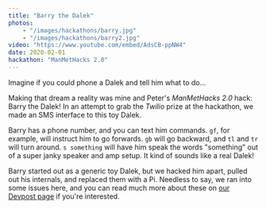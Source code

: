 ```yaml
---
title: "Barry the Dalek"
photos:
    - "/images/hackathons/barry.jpg"
    - "/images/hackathons/barry2.jpg"
video: "https://www.youtube.com/embed/AdsCB-ppNW4"
date: 2020-02-01
hackathon: "ManMetHacks 2.0"
---
```


Imagine if you could phone a Dalek and tell him what to do...

Making that dream a reality was mine and Peter's *ManMetHacks 2.0* hack: Barry
the Dalek! In an attempt to grab the *Twilio* prize at the hackathon, we made an
SMS interface to this toy Dalek.

Barry has a phone number, and you can text him commands. `gf`, for example, will
instruct him to go forwards. `gb` will go backward, and `tl` and `tr` will turn
around. `s something` will have him speak the words "something" out of a super
janky speaker and amp setup. It kind of sounds like a real Dalek!

Barry started out as a generic toy Dalek, but we hacked him apart, pulled out
his internals, and replaced them with a Pi. Needless to say, we ran into some
issues here, and you can read much more about these on
[our Devpost page](https://devpost.com/software/barry-the-dalek) if you're
interested.
